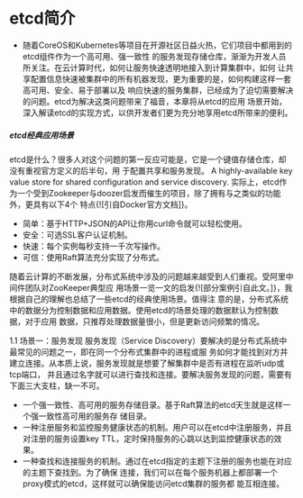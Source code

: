 # etcd简介

- 随着CoreOS和Kubernetes等项目在开源社区日益火热，它们项目中都用到的etcd组件作为一个高可用、强一致性
的服务发现存储仓库，渐渐为开发人员所关注。在云计算时代，如何让服务快速透明地接入到计算集群中，如何
让共享配置信息快速被集群中的所有机器发现，更为重要的是，如何构建这样一套高可用、安全、易于部署以及
响应快速的服务集群，已经成为了迫切需要解决的问题。etcd为解决这类问题带来了福音，本章将从etcd的应用
场景开始，深入解读etcd的实现方式，以供开发者们更为充分地享用etcd所带来的便利。

##### etcd经典应用场景
etcd是什么？很多人对这个问题的第一反应可能是，它是一个键值存储仓库，却没有重视官方定义的后半句，用
于配置共享和服务发现。
        A highly-available key value store for shared configuration and service discovery.
实际上，etcd作为一个受到Zookeeper与doozer启发而催生的项目，除了拥有与之类似的功能外，更具有以下4个
特点{![引自Docker官方文档]}。

- 简单：基于HTTP+JSON的API让你用curl命令就可以轻松使用。
- 安全：可选SSL客户认证机制。
- 快速：每个实例每秒支持一千次写操作。
- 可信：使用Raft算法充分实现了分布式。

随着云计算的不断发展，分布式系统中涉及的问题越来越受到人们重视。受阿里中间件团队对ZooKeeper典型应
用场景一览一文的启发{![部分案例引自此文。]}，我根据自己的理解也总结了一些etcd的经典使用场景。值得注
意的是，分布式系统中的数据分为控制数据和应用数据。使用etcd的场景处理的数据默认为控制数据，对于应用
数据，只推荐处理数据量很小，但是更新访问频繁的情况。

1.1 场景一：服务发现
服务发现（Service Discovery）要解决的是分布式系统中最常见的问题之一，即在同一个分布式集群中的进程或服
务如何才能找到对方并建立连接。从本质上说，服务发现就是想要了解集群中是否有进程在监听udp或tcp端口，
并且通过名字就可以进行查找和连接。要解决服务发现的问题，需要有下面三大支柱，缺一不可。

- 一个强一致性、高可用的服务存储目录。基于Raft算法的etcd天生就是这样一个强一致性高可用的服务存
储目录。
- 一种注册服务和监控服务健康状态的机制。用户可以在etcd中注册服务，并且对注册的服务设置key
TTL，定时保持服务的心跳以达到监控健康状态的效果。
- 一种查找和连接服务的机制。通过在etcd指定的主题下注册的服务也能在对应的主题下查找到。为了确保
连接，我们可以在每个服务机器上都部署一个proxy模式的etcd，这样就可以确保能访问etcd集群的服务都
能互相连接。

